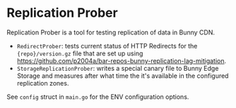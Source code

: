 # Replication Prober

Replication Prober is a tool for testing replication of data in Bunny CDN.

- `RedirectProber`: tests current status of HTTP Redirects for the
  `{repo}/version.gz` file that are set up using
  https://github.com/p2004a/bar-repos-bunny-replication-lag-mitigation.
- `StorageReplicationProber`: writes a special canary file to Bunny Edge Storage
  and measures after what time the it's available in the configured replication
  zones.

See `config` struct in `main.go` for the ENV configuration options.
